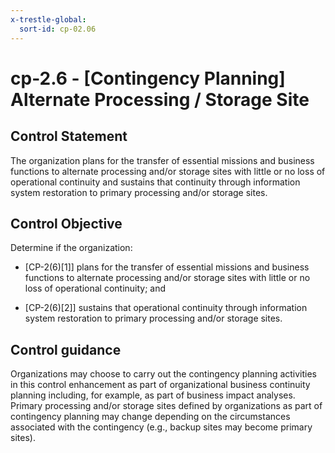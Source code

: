 ```yaml
---
x-trestle-global:
  sort-id: cp-02.06
---
```


# cp-2.6 - \[Contingency Planning\] Alternate Processing / Storage Site

## Control Statement

The organization plans for the transfer of essential missions and business functions to alternate processing and/or storage sites with little or no loss of operational continuity and sustains that continuity through information system restoration to primary processing and/or storage sites.

## Control Objective

Determine if the organization:

- \[CP-2(6)[1]\] plans for the transfer of essential missions and business functions to alternate processing and/or storage sites with little or no loss of operational continuity; and

- \[CP-2(6)[2]\] sustains that operational continuity through information system restoration to primary processing and/or storage sites.

## Control guidance

Organizations may choose to carry out the contingency planning activities in this control enhancement as part of organizational business continuity planning including, for example, as part of business impact analyses. Primary processing and/or storage sites defined by organizations as part of contingency planning may change depending on the circumstances associated with the contingency (e.g., backup sites may become primary sites).
